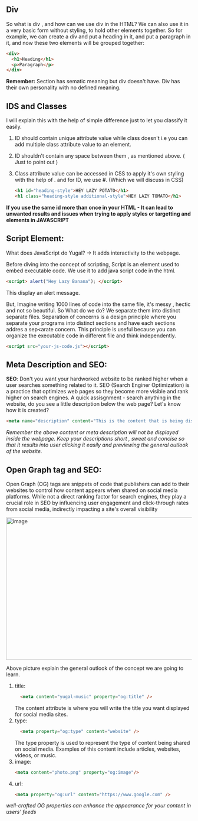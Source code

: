 ## Div
So what is div , and how can we use div in the HTML? We can also use it in a very basic form without styling, to hold other elements together. So for example, we can create a div and put a heading in it, and put a paragraph in it, and now these two elements will be grouped together:
```html
<div>
  <h1>Heading</h1>
  <p>Paragraph</p>
</div>
```
**Remember:** Section has sematic meaning but div doesn't have. Div has their own personality with no defined meaning. 

## IDS and Classes
I will explain this with the help of simple difference just to let you classify it easily. 
1. ID should contain unique attribute value while class doesn't i.e you can add multiple class attribute value to an element.
2. ID shouldn't contain any space between them , as mentioned above. ( Just to point out )
3. Class attribute value can be accessed in CSS to apply it's own styling with the help of . and for ID, we use #. (Which we will discuss in CSS)
   
   ```html
   <h1 id="heading-style">HEY LAZY POTATO</h1>
   <h1 class="heading-style additional-style">HEY LAZY TOMATO</h1>
   ```
**If you use the same id more than once in your HTML - It can lead to unwanted results and issues when trying to apply styles or targetting and elements in JAVASCRIPT**

## Script Element:
What does JavaScript do Yugal? 
-> It adds interactivity to the webpage. 

Before diving into the concept of scripting, Script is an element used to embed executable code. We use it to add java script code in the html. 

```html
<script> alert("Hey Lazy Banana"); </script>
```

This display an alert message. 

But, Imagine writing 1000 lines of code into the same file, it's messy , hectic and not so beautiful. So What do we do? We separate them into distinct separate files. 
Separation of concerns is a design principle where you separate your programs into distinct sections and have each sections addres a sep<arate concern. This principle is useful because you can organize the executable code in different file and think independently.
```html
<script src="your-js-code.js"></script>
```

## Meta Description and SEO:

**SEO**: Don't you want your hardworked website to be ranked higher when a user searches something related to it. SEO (Search Enginer Optimization) is a practice that optimizes web pages so they become more visible and rank higher on search engines. 
A quick assisgnment - search anything in the website, do you see a little description below the web page? Let's know how it is created?

```html
<meta name="description" content="This is the content that is being displayed below the webpage in the search result page."/>
```
*Remember the above content or meta description will not be displayed inside the webpage. Keep your descriptions short , sweet and concise so that it results into user clicking it easily and previewing the general outlook of the website.*

## Open Graph tag and SEO:
Open Graph (OG) tags are snippets of code that publishers can add to their websites to control how content appears when shared on social media platforms. While not a direct ranking factor for search engines, they play a crucial role in SEO by influencing user engagement and click-through rates from social media, indirectly impacting a site's overall visibility

<img width="686" height="386" alt="image" src="https://github.com/user-attachments/assets/0c948d74-a11f-4a1c-ba5a-299c8c9c8143" />

Above picture explain the general outlook of the concept we are going to learn. 
1. title:
   ```html
     <meta content="yugal-music" property="og:title" />
   ```
   The content attribute is where you will write the title you want displayed for social media sites.
2. type:
   ```html
     <meta property="og:type" content="website" />
   ```
   The type property is used to represent the type of content being shared on social media. Examples of this content include articles, websites, videos, or music.
3. image:
   ```html
   <meta content="photo.png" property="og:image"/>
   ```
4. url:
   ```html
   <meta property="og:url" content="https://www.google.com" />
   ```
*well-crafted OG properties can enhance the appearance for your content in users' feeds*




   
